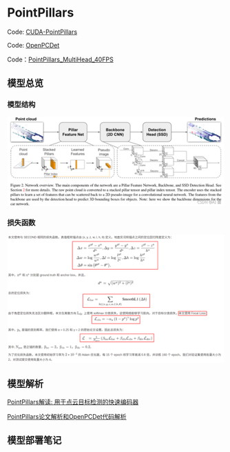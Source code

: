 # PointPillars

Code: [CUDA-PointPillars](https://github.com/NVIDIA-AI-IOT/CUDA-PointPillars/tree/main)

Code: [OpenPCDet](https://github.com/hcheng1005/OpenPCDet)

Code：[PointPillars_MultiHead_40FPS](https://github.com/hcheng1005/PointPillars_MultiHead_40FPS)

## 模型总览

### 模型结构
![](images/20231115210130.png)

### 损失函数

![](images/20231115210411.png)

## 模型解析
[PointPillars解读: 用于点云目标检测的快速编码器](https://blog.csdn.net/wjinjie/article/details/119962121)

[PointPillars论文解析和OpenPCDet代码解析](https://blog.csdn.net/qq_41366026/article/details/123006401)


## 模型部署笔记